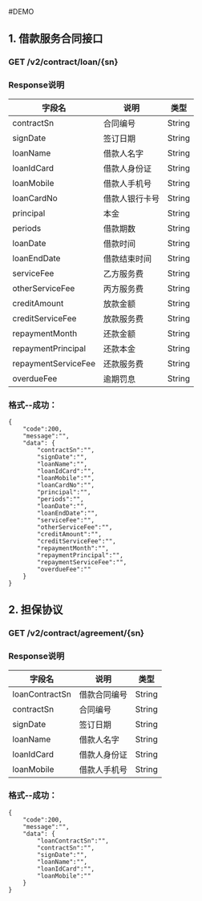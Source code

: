 #DEMO
## 1. 借款服务合同接口
### GET /v2/contract/loan/{sn}
### Response说明

字段名 | 说明 | 类型
---|---|---
contractSn | 合同编号 | String
signDate | 签订日期 | String
loanName | 借款人名字 | String
loanIdCard | 借款人身份证 | String
loanMobile | 借款人手机号 | String
loanCardNo | 借款人银行卡号 | String
principal | 本金 | String
periods | 借款期数 | String
loanDate | 借款时间 | String
loanEndDate | 借款结束时间 | String
serviceFee | 乙方服务费 | String
otherServiceFee | 丙方服务费 | String
creditAmount | 放款金额 | String
creditServiceFee | 放款服务费 | String
repaymentMonth | 还款金额 | String
repaymentPrincipal | 还款本金 | String
repaymentServiceFee | 还款服务费 | String
overdueFee | 逾期罚息 | String


### 格式--成功：


```
{
    "code":200,
    "message":"",
    "data": {
        "contractSn":"",
        "signDate":"",
        "loanName":"",
        "loanIdCard":"",
        "loanMobile":"",
        "loanCardNo":"",
        "principal":"",
        "periods":"",
        "loanDate":"",
        "loanEndDate":"",
        "serviceFee":"",
        "otherServiceFee":"",
        "creditAmount":"",
        "creditServiceFee":"",
        "repaymentMonth":"",
        "repaymentPrincipal":"",
        "repaymentServiceFee":"",
        "overdueFee":""
    }
}
```


## 2. 担保协议
### GET /v2/contract/agreement/{sn}
### Response说明

字段名 | 说明 | 类型
---|---|---
loanContractSn | 借款合同编号 | String
contractSn | 合同编号 | String
signDate | 签订日期 | String
loanName | 借款人名字 | String
loanIdCard | 借款人身份证 | String
loanMobile | 借款人手机号 | String



### 格式--成功：


```
{
    "code":200,
    "message":"",
    "data": {
        "loanContractSn":"",
        "contractSn":"",
        "signDate":"",
        "loanName":"",
        "loanIdCard":"",
        "loanMobile":""
    }
}
```


